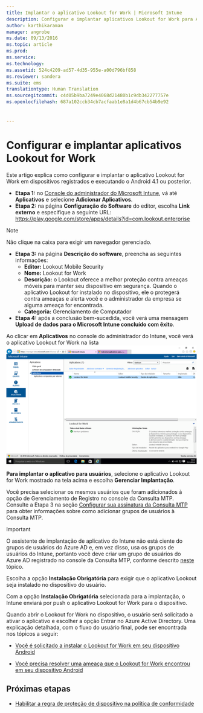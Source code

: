 ```yaml
---
title: Implantar o aplicativo Lookout for Work | Microsoft Intune
description: Configurar e implantar aplicativos Lookout for Work para Android.
author: karthikaraman
manager: angrobe
ms.date: 09/13/2016
ms.topic: article
ms.prod: 
ms.service: 
ms.technology: 
ms.assetid: 524c4209-ad57-4d35-955e-a00d796bf858
ms.reviewer: sandera
ms.suite: ems
translationtype: Human Translation
ms.sourcegitcommit: c4d05b9ba7249e4068d21480b1c9db342277757e
ms.openlocfilehash: 687a102ccb34cb7acfaab1e8a1d4b67cb54b9e92


---
```


# Configurar e implantar aplicativos Lookout for Work
Este artigo explica como configurar e implantar o aplicativo Lookout for Work em dispositivos registrados e executando o Android 4.1 ou posterior.

* **Etapa 1:** no [Console do administrador do Microsoft Intune](https://manage.microsoft.com), vá até **Aplicativos** e selecione **Adicionar Aplicativos**.   
* **Etapa 2:** na página **Configuração do Software** do editor, escolha **Link externo** e especifique a seguinte URL: https://play.google.com/store/apps/details?id=com.lookout.enterprise
>[!NOTE]
>Não clique na caixa para exigir um navegador gerenciado.

* **Etapa 3:** na página **Descrição do software**, preencha as seguintes informações:
  * **Editor:** Lookout Mobile Security
  * **Nome:** Lookout for Work
  * **Descrição:** o Lookout oferece a melhor proteção contra ameaças móveis para manter seu dispositivo em segurança. Quando o aplicativo Lookout for instalado no dispositivo, ele o protegerá contra ameaças e alerta você e o administrador da empresa se alguma ameaça for encontrada.
  * **Categoria:** Gerenciamento de Computador
* **Etapa 4:** após a conclusão bem-sucedida, você verá uma mensagem **Upload de dados para o Microsoft Intune concluído com êxito**.

Ao clicar em **Aplicativos** no console do administrador do Intune, você verá o aplicativo Lookout for Work na lista ![captura de tela da página de aplicativos do console do administrador do Intune mostrando os aplicativos Lookout for Work na lista](../media/mtp/lookout-app-listed-intune-console.png)

**Para implantar o aplicativo para usuários**, selecione o aplicativo Lookout for Work mostrado na tela acima e escolha **Gerenciar Implantação**.

Você precisa selecionar os mesmos usuários que foram adicionados à opção de Gerenciamento de Registro no console da Consulta MTP.  Consulte a Etapa 3 na seção [Configurar sua assinatura da Consulta MTP](set-up-your-subscription-with-lookout-mtp#configure-your-subscription-with-lookout-mtp) para obter informações sobre como adicionar grupos de usuários à Consulta MTP.
>[!IMPORTANT]
> O assistente de implantação de aplicativo do Intune não está ciente do grupos de usuários do Azure AD e, em vez disso, usa os grupos de usuários do Intune, portanto você deve criar um grupo de usuários do Azure AD registrado no console da Consulta MTP, conforme descrito [neste](plan-your-user-and-device-groups.md) tópico.

Escolha a opção **Instalação Obrigatória** para exigir que o aplicativo Lookout seja instalado no dispositivo do usuário.


Com a opção **Instalação Obrigatória** selecionada para a implantação, o Intune enviará por push o aplicativo Lookout for Work para o dispositivo.   

Quando abrir o Lookout for Work no dispositivo, o usuário será solicitado a ativar o aplicativo e escolher a opção Entrar no Azure Active Directory. Uma explicação detalhada, com o fluxo do usuário final, pode ser encontrada nos tópicos a seguir:

* [Você é solicitado a instalar o Lookout for Work em seu dispositivo Android](http://docs.microsoft.com/intune/enduser/you-are-prompted-to-install-lookout-for-work-android)

* [Você precisa resolver uma ameaça que o Lookout for Work encontrou em seu dispositivo Android](http://docs.microsoft.com/intune/enduser/you-need-to-resolve-a-threat-found-by-lookout-for-work-android)

## Próximas etapas
* [Habilitar a regra de proteção de dispositivo na política de conformidade](enable-device-threat-protection-rule-in-compliance-policy.md)



<!--HONumber=Sep16_HO3-->


